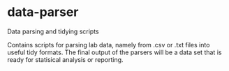 # data-parser
Data parsing and tidying scripts

Contains scripts for parsing lab data, namely from .csv or .txt files into useful tidy formats.  The final output of the parsers will be a data set that is ready for statisical analysis or reporting.
